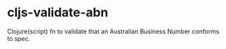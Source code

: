 # cljs-validate-abn
Clojure(script) fn to validate that an Australian Business Number conforms to spec.
